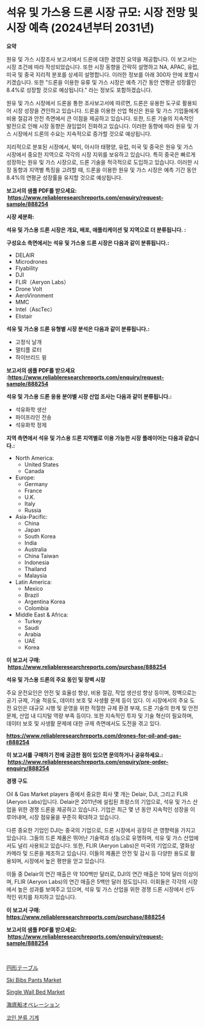 <p><h1>석유 및 가스용 드론 시장 규모: 시장 전망 및 시장 예측 (2024년부터 2031년)</h1></p><p><strong>요약</strong></p>
<p><p>원유 및 가스 시장조사 보고서에서 드론에 대한 경영진 요약을 제공합니다. 이 보고서는 시장 조건에 따라 작성되었습니다. 또한 시장 동향을 간략히 설명하고 NA, APAC, 유럽, 미국 및 중국 지리적 분포를 상세히 설명합니다. 이러한 정보를 아래 300자 안에 포함시키겠습니다. 또한 "드론을 이용한 유류 및 가스 시장은 예측 기간 동안 연평균 성장률인 8.4%로 성장할 것으로 예상됩니다." 라는 정보도 포함하겠습니다.</p><p>원유 및 가스 시장에서 드론을 통한 조사보고서에 따르면, 드론은 유용한 도구로 활용되어 시장 성장을 견인하고 있습니다. 드론을 이용한 산업 혁신은 원유 및 가스 기업들에게 비용 절감과 안전 측면에서 큰 이점을 제공하고 있습니다. 또한, 드론 기술의 지속적인 발전으로 인해 시장 동향은 끊임없이 진화하고 있습니다. 이러한 동향에 따라 원유 및 가스 시장에서 드론의 수요는 지속적으로 증가할 것으로 예상됩니다.</p><p>지리적으로 분포된 시장에서, 북미, 아시아 태평양, 유럽, 미국 및 중국은 원유 및 가스 시장에서 중요한 지역으로 각각의 시장 지위를 보유하고 있습니다. 특히 중국은 빠르게 성장하는 원유 및 가스 시장으로, 드론 기술을 적극적으로 도입하고 있습니다. 이러한 시장 동향과 지역별 특징을 고려할 때, 드론을 이용한 원유 및 가스 시장은 예측 기간 동안 8.4%의 연평균 성장률을 유지할 것으로 예상됩니다.</p></p>
<p><strong>보고서의 샘플 PDF를 받으세요: &nbsp;<a href="https://www.reliableresearchreports.com/enquiry/request-sample/888254">https://www.reliableresearchreports.com/enquiry/request-sample/888254</a></strong></p>
<p><strong>시장 세분화:</strong></p>
<p><strong> 석유 및 가스용 드론 시장은 개요, 배포, 애플리케이션 및 지역으로 더 분류됩니다. :</strong></p>
<p><strong>구성요소 측면에서는 석유 및 가스용 드론 시장은 다음과 같이 분류됩니다.:</strong></p>
<p><ul><li>DELAIR</li><li>Microdrones</li><li>Flyability</li><li>DJI</li><li>FLIR（Aeryon Labs）</li><li>Drone Volt</li><li>AeroVironment</li><li>MMC</li><li>Intel（AscTec）</li><li>Elistair</li></ul></p>
<p><strong> 석유 및 가스용 드론 유형별 시장 분석은 다음과 같이 분류됩니다.:</strong></p>
<p><ul><li>고정식 날개</li><li>멀티플 로터</li><li>하이브리드 윙</li></ul></p>
<p><strong>보고서의 샘플 PDF를 받으세요 :<a href="https://www.reliableresearchreports.com/enquiry/request-sample/888254">https://www.reliableresearchreports.com/enquiry/request-sample/888254</a></strong></p>
<p><strong> 석유 및 가스용 드론 응용 분야별 시장 산업 조사는 다음과 같이 분류됩니다.:</strong></p>
<p><ul><li>석유화학 생산</li><li>파이프라인 전송</li><li>석유화학 정제</li></ul></p>
<p><strong>지역 측면에서 석유 및 가스용 드론 지역별로 이용 가능한 시장 플레이어는 다음과 같습니다.:</strong></p>
<p><ul>
    <li>
        North America:
        <ul>
            <li>United States</li>
            <li>Canada</li>
        </ul>
    </li>
    <li>
        Europe:
        <ul>
            <li>Germany</li>
            <li>France</li>
            <li>U.K.</li>
            <li>Italy</li>
            <li>Russia</li>
        </ul>
    </li>
    <li>
        Asia-Pacific:
        <ul>
            <li>China</li>
            <li>Japan</li>
            <li>South Korea</li>
            <li>India</li>
            <li>Australia</li>
            <li>China Taiwan</li>
            <li>Indonesia</li>
            <li>Thailand</li>
            <li>Malaysia</li>
        </ul>
    </li>
    <li>
        Latin America:
        <ul>
            <li>Mexico</li>
            <li>Brazil</li>
            <li>Argentina Korea</li>
            <li>Colombia</li>
        </ul>
    </li>
    <li>
        Middle East & Africa:
        <ul>
            <li>Turkey</li>
            <li>Saudi</li>
            <li>Arabia</li>
            <li>UAE</li>
            <li>Korea</li>
        </ul>
    </li>
    </ul></p>
<p><strong>이 보고서 구매: &nbsp;<a href="https://www.reliableresearchreports.com/purchase/888254">https://www.reliableresearchreports.com/purchase/888254</a></strong></p>
<p><strong>석유 및 가스용 드론의 주요 동인 및 장벽 시장</strong></p>
<p><p>주요 운전요인은 안전 및 효율성 향상, 비용 절감, 작업 생산성 향상 등이며, 장벽으로는 공기 규제, 기술 적응도, 데이터 보호 및 사생활 문제 등이 있다. 이 시장에서의 주요 도전 요인은 대규모 시행 및 운영을 위한 적절한 규제 환경 부재, 드론 기술의 한계 및 안전 문제, 산업 내 디지털 역량 부족 등이다. 또한 지속적인 투자 및 기술 혁신이 필요하며, 데이터 보호 및 사생활 문제에 대한 규제 측면에서도 도전을 겪고 있다.</p></p>
<p><strong><a href="https://www.reliableresearchreports.com/drones-for-oil-and-gas-r888254">https://www.reliableresearchreports.com/drones-for-oil-and-gas-r888254</a></strong></p>
<p><strong>이 보고서를 구매하기 전에 궁금한 점이 있으면 문의하거나 공유하세요.: &nbsp;<a href="https://www.reliableresearchreports.com/enquiry/pre-order-enquiry/888254">https://www.reliableresearchreports.com/enquiry/pre-order-enquiry/888254</a></strong></p>
<p><strong>경쟁 구도</strong></p>
<p><p>Oil & Gas Market players 중에서 중요한 회사 몇 개는 Delair, DJI, 그리고 FLIR (Aeryon Labs)입니다. Delair은 2011년에 설립된 프랑스의 기업으로, 석유 및 가스 산업을 위한 경쟁 드론을 제공하고 있습니다. 기업은 최근 몇 년 동안 지속적인 성장을 이루어내며, 시장 점유율을 꾸준히 확대하고 있습니다.</p><p>다른 중요한 기업인 DJI는 중국의 기업으로, 드론 시장에서 굉장히 큰 영향력을 가지고 있습니다. 그들의 드론 제품은 뛰어난 기술력과 성능으로 유명하며, 석유 및 가스 산업에서도 널리 사용되고 있습니다. 또한, FLIR (Aeryon Labs)은 미국의 기업으로, 열화상 카메라 및 드론을 제조하고 있습니다. 이들의 제품은 안전 및 감시 등 다양한 용도로 활용되며, 시장에서 높은 평판을 얻고 있습니다.</p><p>이들 중 Delair의 연간 매출은 약 100백만 달러로, DJI의 연간 매출은 10억 달러 이상이며, FLIR (Aeryon Labs)의 연간 매출은 5백만 달러 정도입니다. 이회들은 각각의 시장에서 높은 성과를 보여주고 있으며, 석유 및 가스 산업을 위한 경쟁 드론 시장에서 선두적인 위치를 차지하고 있습니다.</p></p>
<p><strong>이 보고서 구매: &nbsp; <a href="https://www.reliableresearchreports.com/purchase/888254">https://www.reliableresearchreports.com/purchase/888254</a></strong></p>
<p><strong>보고서의 샘플 PDF를 받으세요: &nbsp;<a href="https://www.reliableresearchreports.com/enquiry/request-sample/888254">https://www.reliableresearchreports.com/enquiry/request-sample/888254</a></strong><strong></strong></p>
<p>&nbsp;</p>
<p><p><a href="https://medium.com/@janrona788520/%E5%86%86%E5%8D%93%E5%B8%82%E5%A0%B4%E8%A6%8F%E6%A8%A1%E3%81%AF-%E3%82%B0%E3%83%AD%E3%83%BC%E3%83%90%E3%83%AB%E7%94%A3%E6%A5%AD%E3%81%AB%E3%81%8A%E3%81%91%E3%82%8B%E6%9C%80%E9%81%A9%E3%81%AA%E3%83%9E%E3%83%BC%E3%82%B1%E3%83%86%E3%82%A3%E3%83%B3%E3%82%B0%E3%83%81%E3%83%A3%E3%83%8D%E3%83%AB%E3%82%92%E6%98%8E%E3%82%89%E3%81%8B%E3%81%AB%E3%81%99%E3%82%8B-42e7c5c65e2a">円形テーブル</a></p><p><a href="https://www.linkedin.com/pulse/ski-bibs-pants-market-competitive-analysis-trends-forecast-2031-6tk7e?trackingId=pb9YX1dxAy5aIdyNvjUAGQ%3D%3D">Ski Bibs Pants Market</a></p><p><a href="https://www.linkedin.com/pulse/single-wall-bed-market-furnishes-information-share-trends-fkmae?trackingId=h%2BTqi1ZqCE%2F6UuXdXfldRA%3D%3D">Single Wall Bed Market</a></p><p><a href="https://medium.com/@gregost89076vddcv/%E3%82%B5%E3%83%96%E3%82%B7%E3%83%BC-%E3%83%90%E3%83%83%E3%82%BB%E3%83%AB-%E3%82%AA%E3%83%9A%E3%83%AC%E3%83%BC%E3%82%B7%E3%83%A7%E3%83%B3%E3%82%BA%E5%B8%82%E5%A0%B4%E3%81%AE%E6%B4%9E%E5%AF%9F-%E5%B8%82%E5%A0%B4%E3%81%AE%E3%83%88%E3%83%AC%E3%83%B3%E3%83%89-%E6%88%90%E9%95%B7-2024%E5%B9%B4%E3%81%8B%E3%82%892031%E5%B9%B4%E3%81%BE%E3%81%A7%E3%81%AE%E4%BA%88%E6%B8%AC-f41c72665ca3">海底船オペレーション</a></p><p><a href="https://medium.com/@dallasrrellwg/%EB%8F%99%EC%A0%84-%EB%B6%84%EB%A5%98%EA%B8%B0-%EC%8B%9C%EC%9E%A5-%EC%84%B1%EA%B3%B5%EC%A0%81%EC%9D%B8-%EB%B9%84%EC%A6%88%EB%8B%88%EC%8A%A4-%EC%A0%84%EB%9E%B5%EC%9D%98-%EC%97%B4%EC%87%A0-2031%EB%85%84%EA%B9%8C%EC%A7%80-%EC%98%88%EC%83%81-72e0555dbe66">코인 분류 기계</a></p></p>